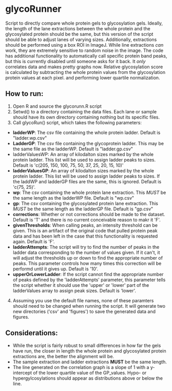 # glycoRunner
Script to directly compare whole protein gels to glycosylation gels. Ideally, the length of the lane extractions between the whole protein and the glycosylated protein should be the same, but this version of the script should be able to adjust lanes of varying sizes.
Additionally, extractions should be performed using a box ROI in ImageJ. While line extractions *can* work, they are extremely sensitive to random noise in the image.
The code has additional functionality to automatically call specific protein band peaks, but this is currently disabled until someone asks for it back. It *only* correlates data and makes pretty graphs now.
Relative glycosylation score is calculated by subtracting the whole protein values from the glycosylation protein values at each pixel. and performing lower quartile normalization.

## How to run:

1. Open R and source the glycorunn.R script
2. Setwd() to a directory containing the data files. Each lane or sample should have its own directory containing nothing but its specific files.
3. Call glycoRun() script, which takes the following parameters:
  - **ladderWP**: The csv file containing the whole protein ladder. Default is "ladder.wp.csv"
  - **LadderGP**: The csv file containing the glycoprotein ladder. This may be the same file as the ladderWP. Default is "ladder.gp.csv"
  - ladderValuesWP: An array of kilodalton sizes marked by the whole protein ladder. This list will be used to assign ladder peaks to sizes. Default is 'c(205, 150, 100, 75, 50, 37, 25, 20, 15, 10)'
  - **ladderValuesGP**: An array of kilodalton sizes marked by the whole protein ladder. This list will be used to assign ladder peaks to sizes. If the laddWP and ladderGP files are the same, this is ignored. Default is 'c(75, 25)'.
  - **wp**: The csv containing the whole protein lane extraction. This *MUST* be the same length as the ladderWP file. Default is "wp.csv"
  - **gp**: The csv containing the glycosylated protein lane extraction. This *MUST* be the same length as the ladderGP file. Default is "gp.csv"
  - **corrections**: Whether or not corrections should be made to the dataset. Default is 'T' and there is no current conceivable reason to makr it 'F'.
  - **givenThresholds**: When calling peaks, an intensity threshold can be given. This is an artifact of the original code that pulled protein peak data and has been left in the case that this functionality is requested again. Default is 'F'.
  - **ladderAttempts**: The script will try to find the number of peaks in the ladder data corresponding to the number of values given. If it can't, it will adjust the thresholds up or down to find the appropriate number of peaks. This parameter controls how many times this correction will be performd until it gives up. Default is '10'.
  - **upperOrLowerLadder**: If the script cannot find the appropriate number of peaks defined by the 'ladderAttempts' parameter, this parameter tells the script whether it should use the 'upper' or 'lower' part of the ladderValues array to assign peak sizes. Default is 'lower'.
  
4. Assuming you use the default file names, none of these paramters should need to be changed when running the script. It will generate two new directories ('csv' and 'figures') to save the generated data and figures.

## Considerations:
- While the script is fairly robust to small differences in how far the gels have run, the closer in length the whole protein and glycosylated protein extractions are, the better the alignment will be.
- The sample extraction and ladder extractions **MUST** be the same length.
- The line generated on the correlation graph is a slope of 1 with a y-intercept of the lower quartile value of the GP_values. Hypo- or hypergylcosylations should appear as distributions above or below the line.
